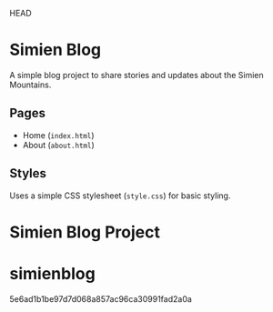  HEAD
# Simien Blog

A simple blog project to share stories and updates about the Simien Mountains.

## Pages

- Home (`index.html`)
- About (`about.html`)

## Styles

Uses a simple CSS stylesheet (`style.css`) for basic styling.
# Simien Blog Project
# simienblog
 5e6ad1b1be97d7d068a857ac96ca30991fad2a0a
